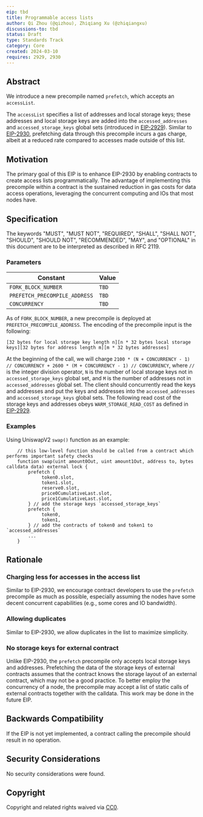 ```yaml
---
eip: tbd
title: Programmable access lists
author: Qi Zhou (@qizhou), Zhiqiang Xu (@zhiqiangxu)
discussions-to: tbd
status: Draft
type: Standards Track
category: Core
created: 2024-03-10
requires: 2929, 2930
---
```


## Abstract

We introduce a new precompile named `prefetch`, which accepts an `accessList`.

The `accessList` specifies a list of addresses and local storage keys; these addresses and local storage keys are added into the `accessed_addresses` and `accessed_storage_keys` global sets (introduced in [EIP-2929](./eip-2929.md)). Similar to [EIP-2930](./eip-2930.md), prefetching data through this precompile incurs a gas charge, albeit at a reduced rate compared to accesses made outside of this list.

## Motivation

The primary goal of this EIP is to enhance EIP-2930 by enabling contracts to create access lists programmatically. The advantage of implementing this precompile within a contract is the sustained reduction in gas costs for data access operations, leveraging the concurrent computing and IOs that most nodes have.

## Specification

The keywords "MUST", "MUST NOT", "REQUIRED", "SHALL", "SHALL NOT", "SHOULD", "SHOULD NOT", "RECOMMENDED", "MAY", and "OPTIONAL" in this document are to be interpreted as described in RFC 2119.

### Parameters

| Constant                      | Value |
| ----------------------------- | ----- |
| `FORK_BLOCK_NUMBER`                 | `TBD` |
| `PREFETCH_PRECOMPILE_ADDRESS` | `TBD` |
| `CONCURRENCY`                 | `TBD` |

As of `FORK_BLOCK_NUMBER`, a new precompile is deployed at `PREFETCH_PRECOMPILE_ADDRESS`.  The encoding of the precompile input is the following:

```text
[32 bytes for local storage key length n][n * 32 bytes local storage keys][32 bytes for address length m][m * 32 bytes addresses]
```

At the beginning of the call, we will charge `2100 * (N + CONCURRENCY - 1) // CONCURRENCY + 2600 * (M + CONCURRENCY - 1) // CONCURRENCY`, where `//` is the integer division operator, `N` is the number of local storage keys not in `accessed_storage_keys` global set, and `M` is the number of addresses not in `accessed_addresses` global set. The client should concurrently read the keys and addresses and put the keys and addresses into the `accessed_addresses` and `accessed_storage_keys` global sets.  The following read cost of the storage keys and addresses obeys `WARM_STORAGE_READ_COST` as defined in [EIP-2929](./eip-2929.md).


### Examples

Using UniswapV2 `swap()` function as an example:

```
    // this low-level function should be called from a contract which performs important safety checks
    function swap(uint amount0Out, uint amount1Out, address to, bytes calldata data) external lock {
        prefetch {
             token0.slot,
             token1.slot,
             reserve0.slot,
             price0CumulativeLast.slot,
             price1CumulativeLast.slot,
        } // add the storage keys `accessed_storage_keys`
        prefetch {
             token0,
             token1,
        } // add the contracts of token0 and token1 to `accessed_addresses`
        ...
    }
```

## Rationale

### Charging less for accesses in the access list

Similar to EIP-2930, we encourage contract developers to use the `prefetch` precompile as much as possible, especially assuming the nodes have some decent concurrent capabilities (e.g., some cores and IO bandwidth).

### Allowing duplicates

Similar to EIP-2930, we allow duplicates in the list to maximize simplicity.

### No storage keys for external contract

Unlike EIP-2930, the `prefetch` precompile only accepts local storage keys and addresses. Prefetching the data of the storage keys of external contracts assumes that the contract knows the storage layout of an external contract, which may not be a good practice. To better employ the concurrency of a node, the precompile may accept a list of static calls of external contracts together with the calldata.  This work may be done in the future EIP.

## Backwards Compatibility

If the EIP is not yet implemented, a contract calling the precompile should result in no operation.

## Security Considerations

No security considerations were found.

## Copyright

Copyright and related rights waived via [CC0](../LICENSE.md).

